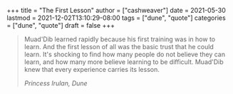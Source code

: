 +++
title = "The First Lesson"
author = ["cashweaver"]
date = 2021-05-30
lastmod = 2021-12-02T13:10:29-08:00
tags = ["dune", "quote"]
categories = ["dune", "quote"]
draft = false
+++

> Muad'Dib learned rapidly because his first training was in how to learn. And the first lesson of all was the basic trust that he could learn. It's shocking to find how many people do not believe they can learn, and how many more believe learning to be difficult. Muad'Dib knew that every experience carries its lesson.
>
> _Princess Irulan, Dune_
